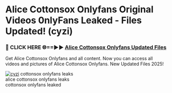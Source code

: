 # Alice Cottonsox Onlyfans Original Videos 0nlyFans Leaked - Files Updated! (cyzi)

<h3>🔴 CLICK HERE 🌐==►► <a href="https://tinyurl.com/3hn5wdd3" rel="nofollow">Alice Cottonsox Onlyfans Updated Files</a></h3>

Get Alice Cottonsox Onlyfans and all content. Now you can access all videos and pictures of Alice Cottonsox Onlyfans. New Updated Files 2025!

[![cyzi](https://i.imgur.com/4HnBqBT.gif)](https://tinyurl.com/3hn5wdd3)
cottonsox onlyfans leaks<br>
alice cottonsox onlyfans leaks<br>
cottonsox onlyfans leaked